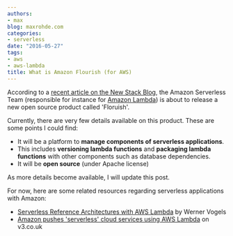 ```yaml
---
authors:
- max
blog: maxrohde.com
categories:
- serverless
date: "2016-05-27"
tags:
- aws
- aws-lambda
title: What is Amazon Flourish (for AWS)
---
```


According to a [recent article on the New Stack Blog](http://thenewstack.io/amazon-debuts-flourish-runtime-application-model-serverless-computing/), the Amazon Serverless Team (responsible for instance for [Amazon Lambda](https://aws.amazon.com/lambda/details/)) is about to release a new open source product called 'Floruish'.

Currently, there are very few details available on this product. These are some points I could find:

- It will be a platform to **manage components of serverless applications**.
- This includes **versioning lambda functions** and **packaging lambda functions** with other components such as database dependencies.
- It will be **open source** (under Apache license)

As more details become available, I will update this post.

For now, here are some related resources regarding serverless applications with Amazon:

- [Serverless Reference Architectures with AWS Lambda](http://www.allthingsdistributed.com/2016/06/aws-lambda-serverless-reference-architectures.html) by Werner Vogels
- [Amazon pushes 'serverless' cloud services using AWS Lambda](http://www.v3.co.uk/v3-uk/news/2461473/amazon-pushes-serverless-cloud-services-using-aws-lambda) on v3.co.uk
